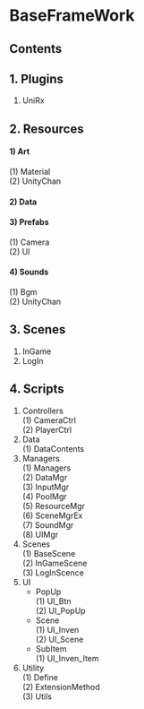 BaseFrameWork
=============
Contents
--------
## 1. Plugins
1) UniRx
## 2. Resources
#### 1) Art   
   (1) Material   
   (2) UnityChan   
#### 2) Data   
#### 3) Prefabs   
   (1) Camera   
   (2) UI   
#### 4) Sounds   
   (1) Bgm   
   (2) UnityChan   
## 3. Scenes
1) InGame
2) LogIn
## 4. Scripts
1) Controllers   
   (1) CameraCtrl   
   (2) PlayerCtrl   
2) Data   
   (1) DataContents   
3) Managers   
   (1) Managers   
   (2) DataMgr   
   (3) InputMgr   
   (4) PoolMgr   
   (5) ResourceMgr   
   (6) SceneMgrEx   
   (7) SoundMgr   
   (8) UIMgr   
4) Scenes   
   (1) BaseScene   
   (2) InGameScene      
   (3) LogInScence      
5) UI   
   * PopUp   
   (1) UI_Btn   
   (2) UI_PopUp   
   * Scene   
   (1) UI_Inven   
   (2) UI_Scene   
   * SubItem   
   (1) UI_Inven_Item    
6) Utility   
    (1) Define   
    (2) ExtensionMethod   
    (3) Utils   
